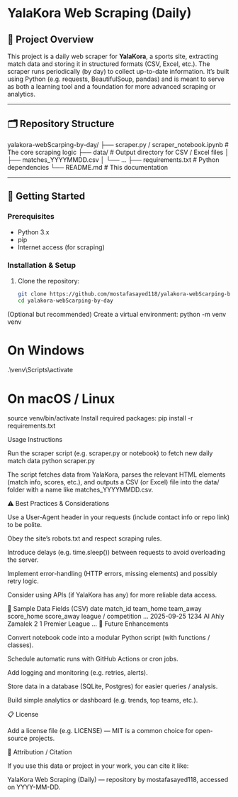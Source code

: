 # YalaKora Web Scraping (Daily)

## 📌 Project Overview  
This project is a daily web scraper for **YalaKora**, a sports site, extracting match data and storing it in structured formats (CSV, Excel, etc.). The scraper runs periodically (by day) to collect up-to-date information. It’s built using Python (e.g. requests, BeautifulSoup, pandas) and is meant to serve as both a learning tool and a foundation for more advanced scraping or analytics.

---

## 🗂 Repository Structure  

yalakora-webScarping-by-day/
├── scraper.py / scraper_notebook.ipynb # The core scraping logic
├── data/ # Output directory for CSV / Excel files
│ ├── matches_YYYYMMDD.csv
│ └── …
├── requirements.txt # Python dependencies
└── README.md # This documentation

---

## 🚀 Getting Started

### Prerequisites  
- Python 3.x  
- pip  
- Internet access (for scraping)  

### Installation & Setup  
1. Clone the repository:
   ```bash
   git clone https://github.com/mostafasayed118/yalakora-webScarping-by-day.git
   cd yalakora-webScarping-by-day
(Optional but recommended) Create a virtual environment:
  python -m venv venv
  # On Windows
  .\venv\Scripts\activate
  # On macOS / Linux
  source venv/bin/activate
Install required packages:
pip install -r requirements.txt

Usage Instructions

Run the scraper script (e.g. scraper.py or notebook) to fetch new daily match data
  python scraper.py

The script fetches data from YalaKora, parses the relevant HTML elements (match info, scores, etc.), and outputs a CSV (or Excel) file into the data/ folder with a name like matches_YYYYMMDD.csv.

⚠️ Best Practices & Considerations

Use a User-Agent header in your requests (include contact info or repo link) to be polite.

Obey the site’s robots.txt and respect scraping rules.

Introduce delays (e.g. time.sleep()) between requests to avoid overloading the server.

Implement error-handling (HTTP errors, missing elements) and possibly retry logic.

Consider using APIs (if YalaKora has any) for more reliable data access.

📄 Sample Data Fields (CSV)
date	match_id	team_home	team_away	score_home	score_away	league / competition	…
2025-09-25	1234	Al Ahly	Zamalek	2	1	Premier League	…
🔮 Future Enhancements

Convert notebook code into a modular Python script (with functions / classes).

Schedule automatic runs with GitHub Actions or cron jobs.

Add logging and monitoring (e.g. retries, alerts).

Store data in a database (SQLite, Postgres) for easier queries / analysis.

Build simple analytics or dashboard (e.g. trends, top teams, etc.).

📋 License

Add a license file (e.g. LICENSE) — MIT is a common choice for open-source projects.

📝 Attribution / Citation

If you use this data or project in your work, you can cite it like:

YalaKora Web Scraping (Daily) — repository by mostafasayed118, accessed on YYYY-MM-DD.


